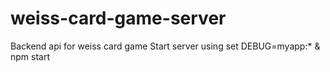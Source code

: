 # weiss-card-game-server
Backend api for weiss card game
Start server using set DEBUG=myapp:* & npm start